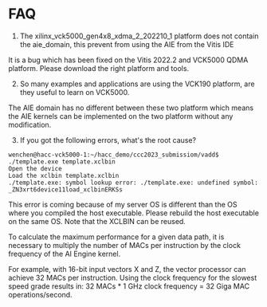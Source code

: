 # FAQ

1. The xilinx_vck5000_gen4x8_xdma_2_202210_1 platform does not contain the aie_domain, this prevent from using the AIE from the Vitis IDE

It is a bug which has been fixed on the Vitis 2022.2 and VCK5000 QDMA platform. Please download the right platform and tools.

2. So many examples and applications are using the VCK190 platform, are they useful to learn on VCK5000.

The AIE domain has no different between these two platform which means the AIE kernels can be implemented on the two platform without any modification.

3. If you got the following errors, what's the root cause?

```
wenchen@hacc-vck5000-1:~/hacc_demo/ccc2023_submissiom/vadd$ ./template.exe template.xclbin
Open the device
Load the xclbin template.xclbin
./template.exe: symbol lookup error: ./template.exe: undefined symbol: _ZN3xrt6device11load_xclbinERKSs

```
This error is coming because of my server OS is different than the OS where you compiled the host executable. 
Please rebuild the host executable on the same OS. Note that the XCLBIN can be reused.

To calculate the maximum performance for a given data path, it is necessary to multiply the number of MACs per instruction by the clock frequency of the AI Engine kernel. 

For example, with 16-bit input vectors X and Z, the vector processor can achieve 32 MACs per instruction. Using the clock frequency for the slowest speed grade results in:
32 MACs * 1 GHz clock frequency = 32 Giga MAC operations/second.


